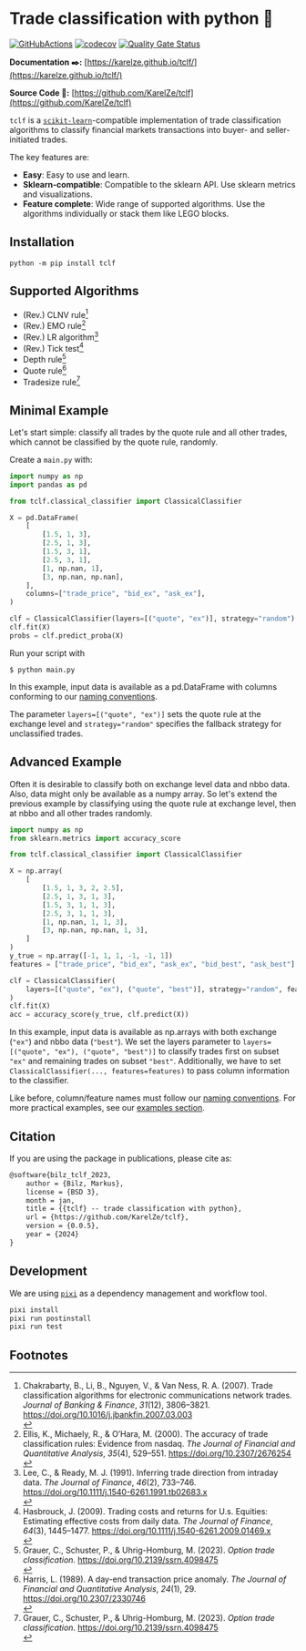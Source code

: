 # Trade classification with python 🐍

[![GitHubActions](https://github.com/karelze/tclf//actions/workflows/tests.yaml/badge.svg)](https://github.com/KarelZe/tclf/actions)
[![codecov](https://codecov.io/gh/KarelZe/tclf/branch/main/graph/badge.svg?token=CBM1RXGI86)](https://codecov.io/gh/KarelZe/tclf/tree/main/graph)
[![Quality Gate Status](https://sonarcloud.io/api/project_badges/measure?project=KarelZe_tclf&metric=alert_status)](https://sonarcloud.io/summary/new_code?id=KarelZe_tclf)


**Documentation ✒️:** [https://karelze.github.io/tclf/](https://karelze.github.io/tclf/)

**Source Code 🐍:** [https://github.com/KarelZe/tclf](https://github.com/KarelZe/tclf)


`tclf` is a [`scikit-learn`](https://scikit-learn.org/stable/)-compatible implementation of trade classification algorithms to classify financial markets transactions into buyer- and seller-initiated trades.

The key features are:

* **Easy**: Easy to use and learn.
* **Sklearn-compatible**: Compatible to the sklearn API. Use sklearn metrics and visualizations.
* **Feature complete**: Wide range of supported algorithms. Use the algorithms individually or stack them like LEGO blocks.

## Installation
```console
python -m pip install tclf
```

## Supported Algorithms

- (Rev.) CLNV rule[^1]
- (Rev.) EMO rule[^2]
- (Rev.) LR algorithm[^6]
- (Rev.) Tick test[^5]
- Depth rule[^3]
- Quote rule[^4]
- Tradesize rule[^3]

## Minimal Example

Let's start simple: classify all trades by the quote rule and all other trades, which cannot be classified by the quote rule, randomly.

Create a `main.py` with:
```python title="main.py"
import numpy as np
import pandas as pd

from tclf.classical_classifier import ClassicalClassifier

X = pd.DataFrame(
    [
        [1.5, 1, 3],
        [2.5, 1, 3],
        [1.5, 3, 1],
        [2.5, 3, 1],
        [1, np.nan, 1],
        [3, np.nan, np.nan],
    ],
    columns=["trade_price", "bid_ex", "ask_ex"],
)

clf = ClassicalClassifier(layers=[("quote", "ex")], strategy="random")
clf.fit(X)
probs = clf.predict_proba(X)
```
Run your script with
```console
$ python main.py
```
In this example, input data is available as a pd.DataFrame with columns conforming to our [naming conventions](https://karelze.github.io/tclf/naming_conventions/).

The parameter `layers=[("quote", "ex")]` sets the quote rule at the exchange level and `strategy="random"` specifies the fallback strategy for unclassified trades.

## Advanced Example
Often it is desirable to classify both on exchange level data and nbbo data. Also, data might only be available as a numpy array. So let's extend the previous example by classifying using the quote rule at exchange level, then at nbbo and all other trades randomly.

```python title="main.py" hl_lines="6  16 17 20"
import numpy as np
from sklearn.metrics import accuracy_score

from tclf.classical_classifier import ClassicalClassifier

X = np.array(
    [
        [1.5, 1, 3, 2, 2.5],
        [2.5, 1, 3, 1, 3],
        [1.5, 3, 1, 1, 3],
        [2.5, 3, 1, 1, 3],
        [1, np.nan, 1, 1, 3],
        [3, np.nan, np.nan, 1, 3],
    ]
)
y_true = np.array([-1, 1, 1, -1, -1, 1])
features = ["trade_price", "bid_ex", "ask_ex", "bid_best", "ask_best"]

clf = ClassicalClassifier(
    layers=[("quote", "ex"), ("quote", "best")], strategy="random", features=features
)
clf.fit(X)
acc = accuracy_score(y_true, clf.predict(X))
```
In this example, input data is available as np.arrays with both exchange (`"ex"`) and nbbo data (`"best"`). We set the layers parameter to `layers=[("quote", "ex"), ("quote", "best")]` to classify trades first on subset `"ex"` and remaining trades on subset `"best"`. Additionally, we have to set `ClassicalClassifier(..., features=features)` to pass column information to the classifier.

Like before, column/feature names must follow our [naming conventions](https://karelze.github.io/tclf/naming_conventions/). For more practical examples, see our [examples section](https://karelze.github.io/tclf/option_trade_classification).

## Citation

If you are using the package in publications, please cite as:

```latex
@software{bilz_tclf_2023,
    author = {Bilz, Markus},
    license = {BSD 3},
    month = jan,
    title = {{tclf} -- trade classification with python},
    url = {https://github.com/KarelZe/tclf},
    version = {0.0.5},
    year = {2024}
}
```

## Development

We are using [`pixi`](https://github.com/prefix-dev/pixi) as a dependency management and workflow tool.

```bash
pixi install
pixi run postinstall
pixi run test
```

## Footnotes

  [^1]: <div class="csl-entry">Chakrabarty, B., Li, B., Nguyen, V., &amp; Van Ness, R. A. (2007). Trade classification algorithms for electronic communications network trades. <i>Journal of Banking &amp; Finance</i>, <i>31</i>(12), 3806–3821. <a href="https://doi.org/10.1016/j.jbankfin.2007.03.003">https://doi.org/10.1016/j.jbankfin.2007.03.003</a></div>
  <span class="Z3988" title="url_ver=Z39.88-2004&amp;ctx_ver=Z39.88-2004&amp;rfr_id=info%3Asid%2Fzotero.org%3A2&amp;rft_id=info%3Adoi%2F10.1016%2Fj.jbankfin.2007.03.003&amp;rft_val_fmt=info%3Aofi%2Ffmt%3Akev%3Amtx%3Ajournal&amp;rft.genre=article&amp;rft.atitle=Trade%20classification%20algorithms%20for%20electronic%20communications%20network%20trades&amp;rft.jtitle=Journal%20of%20Banking%20%26%20Finance&amp;rft.volume=31&amp;rft.issue=12&amp;rft.aufirst=Bidisha&amp;rft.aulast=Chakrabarty&amp;rft.au=Bidisha%20Chakrabarty&amp;rft.au=Bingguang%20Li&amp;rft.au=Vanthuan%20Nguyen&amp;rft.au=Robert%20A.%20Van%20Ness&amp;rft.date=2007&amp;rft.pages=3806%E2%80%933821&amp;rft.spage=3806&amp;rft.epage=3821"></span>
  [^2]: <div class="csl-entry">Ellis, K., Michaely, R., &amp; O’Hara, M. (2000). The accuracy of trade classification rules: Evidence from nasdaq. <i>The Journal of Financial and Quantitative Analysis</i>, <i>35</i>(4), 529–551. <a href="https://doi.org/10.2307/2676254">https://doi.org/10.2307/2676254</a></div>
  <span class="Z3988" title="url_ver=Z39.88-2004&amp;ctx_ver=Z39.88-2004&amp;rfr_id=info%3Asid%2Fzotero.org%3A2&amp;rft_id=info%3Adoi%2F10.2307%2F2676254&amp;rft_val_fmt=info%3Aofi%2Ffmt%3Akev%3Amtx%3Ajournal&amp;rft.genre=article&amp;rft.atitle=The%20accuracy%20of%20trade%20classification%20rules%3A%20evidence%20from%20nasdaq&amp;rft.jtitle=The%20Journal%20of%20Financial%20and%20Quantitative%20Analysis&amp;rft.volume=35&amp;rft.issue=4&amp;rft.aufirst=Katrina&amp;rft.aulast=Ellis&amp;rft.au=Katrina%20Ellis&amp;rft.au=Roni%20Michaely&amp;rft.au=Maureen%20O'Hara&amp;rft.date=2000&amp;rft.pages=529%E2%80%93551&amp;rft.spage=529&amp;rft.epage=551"></span>
  [^3]: <div class="csl-entry">Grauer, C., Schuster, P., &amp; Uhrig-Homburg, M. (2023). <i>Option trade classification</i>. <a href="https://doi.org/10.2139/ssrn.4098475">https://doi.org/10.2139/ssrn.4098475</a></div>
  <span class="Z3988" title="url_ver=Z39.88-2004&amp;ctx_ver=Z39.88-2004&amp;rfr_id=info%3Asid%2Fzotero.org%3A2&amp;rft_val_fmt=info%3Aofi%2Ffmt%3Akev%3Amtx%3Adc&amp;rft.type=document&amp;rft.title=Option%20trade%20classification&amp;rft.aufirst=Caroline&amp;rft.aulast=Grauer&amp;rft.au=Caroline%20Grauer&amp;rft.au=Philipp%20Schuster&amp;rft.au=Marliese%20Uhrig-Homburg&amp;rft.date=2023"></span>
  [^4]: <div class="csl-entry">Harris, L. (1989). A day-end transaction price anomaly. <i>The Journal of Financial and Quantitative Analysis</i>, <i>24</i>(1), 29. <a href="https://doi.org/10.2307/2330746">https://doi.org/10.2307/2330746</a></div>
  <span class="Z3988" title="url_ver=Z39.88-2004&amp;ctx_ver=Z39.88-2004&amp;rfr_id=info%3Asid%2Fzotero.org%3A2&amp;rft_id=info%3Adoi%2F10.2307%2F2330746&amp;rft_val_fmt=info%3Aofi%2Ffmt%3Akev%3Amtx%3Ajournal&amp;rft.genre=article&amp;rft.atitle=A%20day-end%20transaction%20price%20anomaly&amp;rft.jtitle=The%20Journal%20of%20Financial%20and%20Quantitative%20Analysis&amp;rft.volume=24&amp;rft.issue=1&amp;rft.aufirst=Lawrence&amp;rft.aulast=Harris&amp;rft.au=Lawrence%20Harris&amp;rft.date=1989&amp;rft.pages=29"></span>
  [^5]: <div class="csl-entry">Hasbrouck, J. (2009). Trading costs and returns for U.s. Equities: Estimating effective costs from daily data. <i>The Journal of Finance</i>, <i>64</i>(3), 1445–1477. <a href="https://doi.org/10.1111/j.1540-6261.2009.01469.x">https://doi.org/10.1111/j.1540-6261.2009.01469.x</a></div><span class="Z3988" title="url_ver=Z39.88-2004&amp;ctx_ver=Z39.88-2004&amp;rfr_id=info%3Asid%2Fzotero.org%3A2&amp;rft_id=info%3Adoi%2F10.1111%2Fj.1540-6261.2009.01469.x&amp;rft_val_fmt=info%3Aofi%2Ffmt%3Akev%3Amtx%3Ajournal&amp;rft.genre=article&amp;rft.atitle=Trading%20costs%20and%20returns%20for%20U.s.%20Equities%3A%20estimating%20effective%20costs%20from%20daily%20data&amp;rft.jtitle=The%20Journal%20of%20Finance&amp;rft.volume=64&amp;rft.issue=3&amp;rft.aufirst=Joel&amp;rft.aulast=Hasbrouck&amp;rft.au=Joel%20Hasbrouck&amp;rft.date=2009&amp;rft.pages=1445%E2%80%931477&amp;rft.spage=1445&amp;rft.epage=1477"></span>
  [^6]: <div class="csl-entry">Lee, C., &amp; Ready, M. J. (1991). Inferring trade direction from intraday data. <i>The Journal of Finance</i>, <i>46</i>(2), 733–746. <a href="https://doi.org/10.1111/j.1540-6261.1991.tb02683.x">https://doi.org/10.1111/j.1540-6261.1991.tb02683.x</a></div>
  <span class="Z3988" title="url_ver=Z39.88-2004&amp;ctx_ver=Z39.88-2004&amp;rfr_id=info%3Asid%2Fzotero.org%3A2&amp;rft_id=info%3Adoi%2F10.1111%2Fj.1540-6261.1991.tb02683.x&amp;rft_val_fmt=info%3Aofi%2Ffmt%3Akev%3Amtx%3Ajournal&amp;rft.genre=article&amp;rft.atitle=Inferring%20trade%20direction%20from%20intraday%20data&amp;rft.jtitle=The%20Journal%20of%20Finance&amp;rft.volume=46&amp;rft.issue=2&amp;rft.aufirst=Charles&amp;rft.aulast=Lee&amp;rft.au=Charles%20Lee&amp;rft.au=Mark%20J.%20Ready&amp;rft.date=1991&amp;rft.pages=733%E2%80%93746&amp;rft.spage=733&amp;rft.epage=746"></span>
